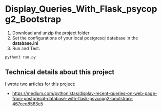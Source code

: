 # Display_Queries_With_Flask_psycopg2_Bootstrap
1. Download and unzip the project folder 
2. Set the configurations of your local postgresql database in the **database.ini**
3. Run and Test:
```
python3 run.py
```


## Technical details about this project
I wrote two articles for this project:
* https://medium.com/pythonistas/display-recent-queries-on-web-page-from-postgresql-database-with-flask-psycopg2-bootstrap-467ced8583c5
